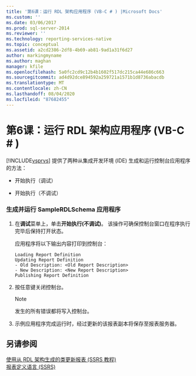 ```yaml
---
title: '第6课：运行 RDL 架构应用程序 (VB-C # ) |Microsoft Docs'
ms.custom: ''
ms.date: 03/06/2017
ms.prod: sql-server-2014
ms.reviewer: ''
ms.technology: reporting-services-native
ms.topic: conceptual
ms.assetid: a2cd2386-2df8-4b69-ab81-9ad1a31f6d27
author: markingmyname
ms.author: maghan
manager: kfile
ms.openlocfilehash: 5a0fc2cd9c12b4b1602f517dc215ca44e686c663
ms.sourcegitcommit: ad4d92dce894592a259721a1571b1d8736abacdb
ms.translationtype: MT
ms.contentlocale: zh-CN
ms.lasthandoff: 08/04/2020
ms.locfileid: "87682455"
---
```

# <a name="lesson-6-run-the-rdl-schema-application-vb-c"></a>第6课：运行 RDL 架构应用程序 (VB-C # ) 
  [!INCLUDE[vsprvs](../includes/vsprvs-md.md)] 提供了两种从集成开发环境 (IDE) 生成和运行控制台应用程序的方法：  
  
-   开始执行（调试）  
  
-   开始执行（不调试）  
  
### <a name="to-build-and-run-the-samplerdlschema-application"></a>生成并运行 SampleRDLSchema 应用程序  
  
1.  在**调试**菜单上，单击**开始执行(不调试)**。 该操作可确保控制台窗口在程序执行完毕后保持打开状态。  
  
     应用程序将以下输出内容打印到控制台：  
  
    ```  
    Loading Report Definition  
    Updating Report Definition  
    - Old Description: <Old Report Description>  
    - New Description: <New Report Description>  
    Publishing Report Definition  
    ```  
  
2.  按任意键关闭控制台。  
  
    > [!NOTE]  
    >  发生的所有错误都将写入控制台。  
  
3.  示例应用程序完成运行时，经过更新的该报表副本将保存至报表服务器。  
  
## <a name="see-also"></a>另请参阅  
 [使用从 RDL 架构生成的类更新报表 &#40;SSRS 教程&#41;](../../2014/tutorials/updating-reports-using-classes-generated-from-the-rdl-schema-ssrs-tutorial.md)   
 [报表定义语言 (SSRS)](../reporting-services/reports/report-definition-language-ssrs.md)  
  
  
